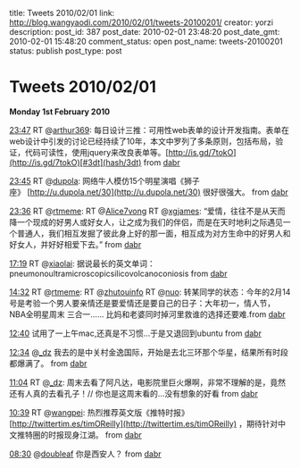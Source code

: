 title: Tweets 2010/02/01
link: http://blog.wangyaodi.com/2010/02/01/tweets-20100201/
creator: yorzi
description: 
post_id: 387
post_date: 2010-02-01 23:48:20
post_date_gmt: 2010-02-01 15:48:20
comment_status: open
post_name: tweets-20100201
status: publish
post_type: post

# Tweets 2010/02/01

**Monday 1st February 2010**

[23:47](status/8503006928) RT @[arthur369](http://twitter.com/arthur369): 每日设计三推：可用性web表单的设计开发指南。表单在web设计中引发的讨论已经持续了10年，本文中罗列了多条原则，包括布局，验证，代码可读性，使用jquery来改良表单等。[http://is.gd/7tokO](http://is.gd/7tokO)[#3dt](hash/3dt) from [dabr](http://dabr.co.uk)

[23:45](status/8502946209) RT @[dupola](http://twitter.com/dupola): 网络牛人模仿15个明星演唱《狮子座》 [http://u.dupola.net/30](http://u.dupola.net/30) 很好很强大。 from [dabr](http://dabr.co.uk)

[23:36](status/8502608070) RT @[rtmeme](http://twitter.com/rtmeme): RT @[Alice7vong](http://twitter.com/Alice7vong) RT @[xgjames](http://twitter.com/xgjames): “爱情，往往不是从天而降一个现成的好男人或好女人，让之成为我们的伴侣，而是在天时地利之际遇见一个普通人，我们相互发掘了彼此身上好的那一面，相互成为对方生命中的好男人和好女人，并好好相爱下去。” from [dabr](http://dabr.co.uk)

[17:19](status/8492232450) RT @[xiaolai](http://twitter.com/xiaolai): 据说最长的英文单词：pneumonoultramicroscopicsilicovolcanoconiosis from [dabr](http://dabr.co.uk)

[14:32](status/8488643291) RT @[rtmeme](http://twitter.com/rtmeme): RT @[zhutouinfo](http://twitter.com/zhutouinfo) RT @[nuo](http://twitter.com/nuo): 转某同学的状态：今年的2月14号是考验一个男人要亲情还是要爱情还是要自己的日子：大年初一，情人节，NBA全明星周末 三合一…… 比妈和老婆同时掉河里救谁的选择还要难.from [dabr](http://dabr.co.uk)

[12:40](status/8485347841) 试用了一上午mac,还真是不习惯...于是又退回到ubuntu from [dabr](http://dabr.co.uk)

[12:34](status/8485095551) @[_dz](http://twitter.com/_dz) 我去的是中关村金逸国际，开始是去北三环那个华星，结果所有时段都爆满了。 from [dabr](http://dabr.co.uk)

[11:04](status/8480740574) RT @[_dz](http://twitter.com/_dz): 周末去看了阿凡达，电影院里巨火爆啊，非常不理解的是，竟然还有人真的去看孔子！// 你也是这周末看的...没有想象的好看 from [dabr](http://dabr.co.uk)

[10:39](status/8479388645) RT @[wangpei](http://twitter.com/wangpei): 热烈推荐英文版《推特时报》[http://twittertim.es/timOReilly](http://twittertim.es/timOReilly) ，期待针对中文推特圈的时报现身江湖。 from [dabr](http://dabr.co.uk)

[08:30](status/8473057738) @[doubleaf](http://twitter.com/doubleaf) 你是西安人？ from [dabr](http://dabr.co.uk)